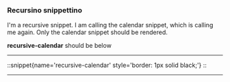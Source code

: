 ### Recursino snippettino

I'm a recursive snippet. I am calling the calendar snippet, which is calling me again. Only the calendar snippet should be rendered.

**recursive-calendar** should be below

---

::snippet{name='recursive-calendar' style='border: 1px solid black;'}
::

---
